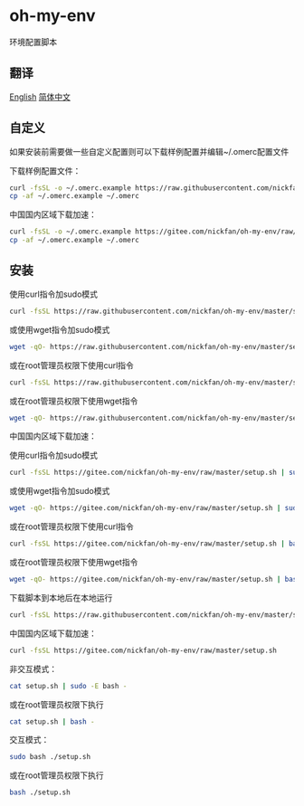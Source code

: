 # oh-my-env

环境配置脚本

## 翻译

[English](README.md)
[简体中文](README.zh_CN.md)

## 自定义

如果安装前需要做一些自定义配置则可以下载样例配置并编辑~/.omerc配置文件

下载样例配置文件：
```sh
curl -fsSL -o ~/.omerc.example https://raw.githubusercontent.com/nickfan/oh-my-env/master/.omerc.example
cp -af ~/.omerc.example ~/.omerc
```
中国国内区域下载加速：
```sh
curl -fsSL -o ~/.omerc.example https://gitee.com/nickfan/oh-my-env/raw/master/.omerc.example
cp -af ~/.omerc.example ~/.omerc
```

## 安装

使用curl指令加sudo模式
```sh
curl -fsSL https://raw.githubusercontent.com/nickfan/oh-my-env/master/setup.sh | sudo -E bash -
```

或使用wget指令加sudo模式
```sh
wget -qO- https://raw.githubusercontent.com/nickfan/oh-my-env/master/setup.sh | sudo -E bash -
```

或在root管理员权限下使用curl指令
```sh
curl -fsSL https://raw.githubusercontent.com/nickfan/oh-my-env/master/setup.sh | bash -
```
或在root管理员权限下使用wget指令
```sh
wget -qO- https://raw.githubusercontent.com/nickfan/oh-my-env/master/setup.sh | bash -
```

中国国内区域下载加速：

使用curl指令加sudo模式
```sh
curl -fsSL https://gitee.com/nickfan/oh-my-env/raw/master/setup.sh | sudo -E bash -
```
或使用wget指令加sudo模式
```sh
wget -qO- https://gitee.com/nickfan/oh-my-env/raw/master/setup.sh | sudo -E bash -
```

或在root管理员权限下使用curl指令
```sh
curl -fsSL https://gitee.com/nickfan/oh-my-env/raw/master/setup.sh | bash -
```
或在root管理员权限下使用wget指令
```sh
wget -qO- https://gitee.com/nickfan/oh-my-env/raw/master/setup.sh | bash -
```

下载脚本到本地后在本地运行

```sh
curl -fsSL https://raw.githubusercontent.com/nickfan/oh-my-env/master/setup.sh
```
中国国内区域下载加速：
```sh
curl -fsSL https://gitee.com/nickfan/oh-my-env/raw/master/setup.sh
```

非交互模式：

```sh
cat setup.sh | sudo -E bash -
```

或在root管理员权限下执行

```sh
cat setup.sh | bash -
```

交互模式：

```sh
sudo bash ./setup.sh
```

或在root管理员权限下执行

```sh
bash ./setup.sh
```

